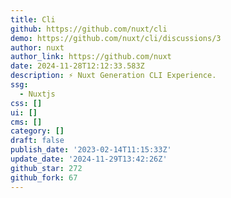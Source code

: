 ```yaml
---
title: Cli
github: https://github.com/nuxt/cli
demo: https://github.com/nuxt/cli/discussions/3
author: nuxt
author_link: https://github.com/nuxt
date: 2024-11-28T12:12:33.583Z
description: ⚡️ Nuxt Generation CLI Experience.
ssg:
  - Nuxtjs
css: []
ui: []
cms: []
category: []
draft: false
publish_date: '2023-02-14T11:15:33Z'
update_date: '2024-11-29T13:42:26Z'
github_star: 272
github_fork: 67
---
```

